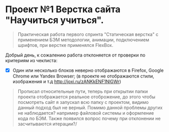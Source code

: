 # Проект №1 Верстка сайта "Научиться учиться".
>Практическая работа первого спринта "Статическая верстка"
с применением БЭМ методологии, анимации, подключением шрифтов, при верстке применялся FlexBox.

Добрый день, к сожалению работа отклоняется от проверки по критериям из чеклиста:

- [x] Один или несколько блоков неверно отображаются в Firefox, Google Chrome или Yandex Browser; (в проекте не отображаются стили, изображения и т.д http://joxi.ru/zANKkENF1NlGWr)
> Прописал относительные пути, теперь при открытии папки проекта отображается реальное отоброжение, до этого чтобы посмотреть сайт я запускал всю папку с проектом, видимо данный подход был не верный. Помимо данной проблемы других не наблюдается? например файловой системы и оформление кода по БЭМ.
>Также появился вопрос почему при отклонении не засчитываются итерации?/
